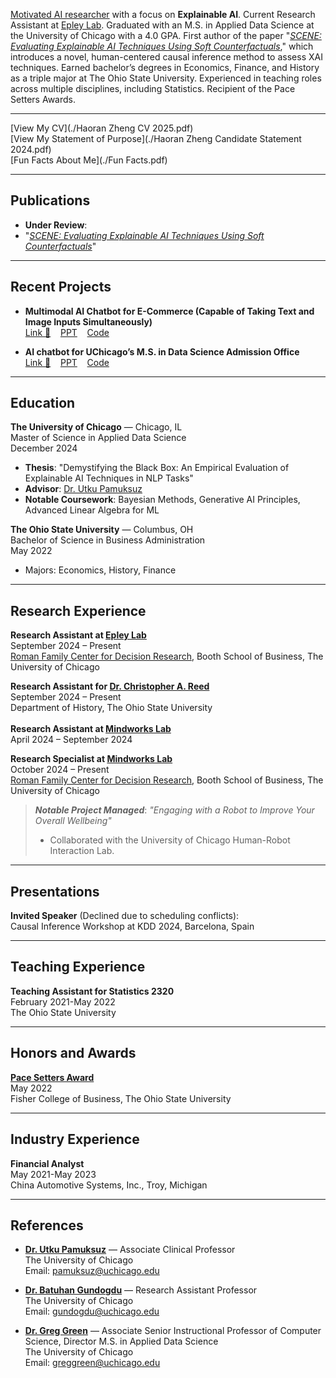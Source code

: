 [Motivated AI researcher](https://www.linkedin.com/in/haoran-zheng-04a9551ba/) with a focus on **Explainable AI**. Current Research Assistant at [Epley Lab](https://www.nicholasepley.com/). Graduated with an M.S. in Applied Data Science at the University of Chicago with a 4.0 GPA. First author of the paper "[*SCENE: Evaluating Explainable AI Techniques Using Soft Counterfactuals*](https://scholar.google.com/citations?hl=en&view_op=list_works&gmla=ALUCkoW2B9_cfbb3bricQPJNTxlYXIpwGfyosG2Q-s1wwWjqIZRvdeLHpzntLlOdaNDhENJ9NWGrVNKOKHR42g&user=t8z21IQAAAAJ)," which introduces a novel, human-centered causal inference method to assess XAI techniques. Earned bachelor’s degrees in Economics, Finance, and History as a triple major at The Ohio State University. Experienced in teaching roles across multiple disciplines, including Statistics. Recipient of the Pace Setters Awards.  

---

[View My CV](./Haoran Zheng CV 2025.pdf)  
[View My Statement of Purpose](./Haoran Zheng Candidate Statement 2024.pdf)  
[Fun Facts About Me](./Fun Facts.pdf)

---

## Publications
- **Under Review**:  
- "[*SCENE: Evaluating Explainable AI Techniques Using Soft Counterfactuals*](https://arxiv.org/abs/2408.04575)"  

---

## Recent Projects
- **Multimodal AI Chatbot for E-Commerce (Capable of Taking Text and Image Inputs Simultaneously)**  
[Link 🤖](https://multimodal-conversational-ai-e-commerce.streamlit.app/)&nbsp;&nbsp;&nbsp;&nbsp;[PPT](./GenAI_Final_Project.pdf)&nbsp;&nbsp;&nbsp;&nbsp;[Code](https://github.com/HaoranZhengRaul/Multimodal-Conversational-AI-E-commerce)

- **AI chatbot for UChicago’s M.S. in Data Science Admission Office**  
[Link 🤖](https://rag-uchicago-website.streamlit.app/)&nbsp;&nbsp;&nbsp;&nbsp;[PPT](./GenAI_Project.pdf)&nbsp;&nbsp;&nbsp;&nbsp;[Code](https://github.com/daichi6/rag-uchicago-website)  

---

## Education
**The University of Chicago** — Chicago, IL  
Master of Science in Applied Data Science  
December 2024  
- **Thesis**: "Demystifying the Black Box: An Empirical Evaluation of Explainable AI Techniques in NLP Tasks"  
- **Advisor**: [Dr. Utku Pamuksuz](https://datascience.uchicago.edu/people/utku-pamuksuz-phd/)  
- **Notable Coursework**: Bayesian Methods, Generative AI Principles, Advanced Linear Algebra for ML  

**The Ohio State University** — Columbus, OH  
Bachelor of Science in Business Administration  
May 2022  
- Majors: Economics, History, Finance

---

## Research Experience
**Research Assistant at [Epley Lab](https://www.nicholasepley.com/)**  
September 2024 – Present  
[Roman Family Center for Decision Research](https://www.chicagobooth.edu/research/roman), Booth School of Business, The University of Chicago

**Research Assistant for [Dr. Christopher A. Reed](https://history.osu.edu/people/reed.434)**  
September 2024 – Present  
Department of History, The Ohio State University  
<br>
**Research Assistant at [Mindworks Lab](https://www.chicagobooth.edu/mindworks)**  
April 2024 – September 2024  

**Research Specialist at [Mindworks Lab](https://www.chicagobooth.edu/mindworks)**  
October 2024 – Present  
[Roman Family Center for Decision Research](https://www.chicagobooth.edu/research/roman), Booth School of Business, The University of Chicago

> ***Notable Project Managed***: *"Engaging with a Robot to Improve Your Overall Wellbeing"*  
> - Collaborated with the University of Chicago Human-Robot Interaction Lab.  


---

## Presentations
**Invited Speaker** (Declined due to scheduling conflicts):  
Causal Inference Workshop at KDD 2024, Barcelona, Spain

---

## Teaching Experience
**Teaching Assistant for Statistics 2320**  
February 2021-May 2022  
The Ohio State University  

---

## Honors and Awards
**[Pace Setters Award](https://fisher.osu.edu/about/awards/pace-setters)**  
May 2022  
Fisher College of Business, The Ohio State University  

---

## Industry Experience
**Financial Analyst**  
May 2021-May 2023  
China Automotive Systems, Inc., Troy, Michigan  

---

## References
- **[Dr. Utku Pamuksuz](https://datascience.uchicago.edu/people/utku-pamuksuz-phd/)** — Associate Clinical Professor  
  The University of Chicago  
  Email: pamuksuz@uchicago.edu  

- **[Dr. Batuhan Gundogdu](https://scholar.google.com.tr/citations?hl=en&user=KcVFF0UAAAAJ&view_op=list_works&sortby=pubdate)** — Research Assistant Professor  
  The University of Chicago  
  Email: gundogdu@uchicago.edu  

- **[Dr. Greg Green](https://cs.uchicago.edu/people/greg-green/)** — Associate Senior Instructional Professor of Computer Science, Director M.S. in Applied Data Science  
  The University of Chicago  
  Email: greggreen@uchicago.edu  




